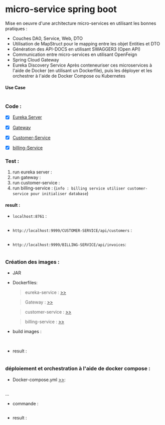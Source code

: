 # micro-service spring boot

Mise en oeuvre d'une architecture micro-services en utilisant les bonnes pratiques  :
-	Couches DA0, Service, Web, DTO
-	Utilisation de MapStruct pour le mapping entre les objet Entities et DTO
-	Génération des API-DOCS en utilisant SWAGGER3 (Open API)
-	Communication entre micro-services en utilisant OpenFeign
-	Spring Cloud Gateway
-	Eureka Discovery Service
Après conteneuriser ces microservices à l'aide de Docker (en utilisant un Dockerfile), puis les déployer et les orchestrer à l'aide de Docker Compose ou Kubernetes


#### Use Case


<img src="images/img.png" alt="">


### Code :

- [x] [Eureka Server](./eureka-service)
- [x] [Gateway](./gateway)
- [x] [Customer-Service](./customer-service)
- [x] [billing-Service](./billing-service)



### Test :

1. run eureka server :
2. run gateway :
4. run customer-service :
5. run billing-service : (`info : billing service utiliser customer-service pour initialiser database`)


#### result :
 - `localhost:8761` :
    
    <img src="images/img_1.png" alt="">

 - `http://localhost:9999/CUSTOMER-SERVICE/api/customers` :
    
    <img src="images/img_2.png" alt="">

 - `http://localhost:9999/BILLING-SERVICE/api/invoices`:
    
    <img src="images/img_3.png" alt="">






### Création des images : 
- JAR
- Dockerfiles:
    > eureka-service : [>>](./eureka-service/Dockerfile)

    > Gateway : [>>](./gateway/Dockerfile)

    > customer-service : [>>](./customer-service/Dockerfile)

    > billing-service : [>>](./billing-service/Dockerfile)

- build images :    

    <img src="images/img_4.png" alt="">
    <img src="images/img_5.png" alt="">
    <img src="images/img_6.png" alt="">
    <img src="images/img_7.png" alt="">

- result : 

    <img src="images/img_8.png" alt="">



###  déploiement et orchestration à l'aide de docker compose :
    
- Docker-compose.yml [>>](./Docker-compose.yml):

    <img src="images/img_10.png" alt="">
...
- commande :

    <img src="images/img_13.png" alt="">


- result :
    
    <img src="images/img_12.png" alt="">

    <img src="images/img_11.png" alt="">
    
    <img src="images/Capture12.png" alt="">

